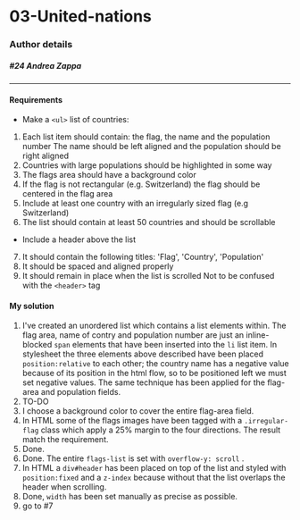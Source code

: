 # 03-United-nations

### Author details
##### #24 Andrea Zappa
***

<h4>Requirements</h4>

- Make a ```<ul>``` list of countries:

1. Each list item should contain: the flag, the name and the population number
The name should be left aligned and the population should be right aligned
2. Countries with large populations should be highlighted in some way
3. The flags area should have a background color
4. If the flag is not rectangular (e.g. Switzerland) the flag should be centered in the flag area
5. Include at least one country with an irregularly sized flag (e.g Switzerland)
6. The list should contain at least 50 countries and should be scrollable
- Include a header above the list
7. It should contain the following titles: 'Flag', 'Country', 'Population'
8. It should be spaced and aligned properly
9. It should remain in place when the list is scrolled
 Not to be confused with the ```<header>``` tag

<h4>My solution</h4>

1. I've created an unordered list which contains a list elements within. 
The flag area, name of contry and population number are just an inline-blocked ```span``` elements that have been inserted into the ```li``` list item.
In stylesheet the three elements above described have been placed ```position:relative``` to each other;
the country name has a negative value because of its position in the html flow, so to be positioned left we must set negative values.
The same technique has been applied for the flag-area and population fields.
2. TO-DO
3. I choose a background color to cover the entire flag-area field.
4. In HTML some of the flags images have been tagged with a ```.irregular-flag``` class which apply a 25% margin to the four directions. The result match the requirement.
5. Done.
6. Done. The entire ```flags-list``` is set with ```overflow-y: scroll``` .
7. In HTML a ```div#header``` has been placed on top of the list and styled with ```position:fixed``` and a ```z-index``` because without that the list overlaps the header when scrolling.
8. Done, ```width``` has been set manually as precise as possible.
9. go to #7